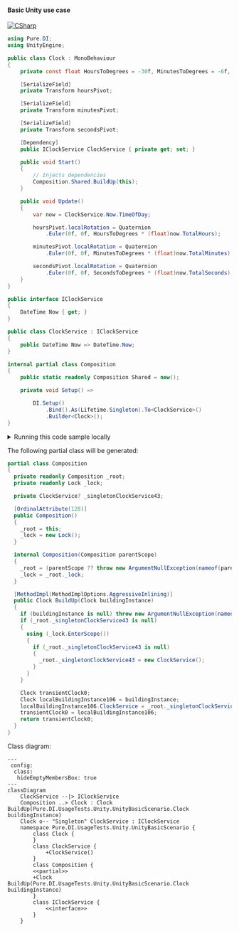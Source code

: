#### Basic Unity use case

[![CSharp](https://img.shields.io/badge/C%23-code-blue.svg)](../tests/Pure.DI.UsageTests/Unity/UnityBasicScenario.cs)


```c#
using Pure.DI;
using UnityEngine;

public class Clock : MonoBehaviour
{
    private const float HoursToDegrees = -30f, MinutesToDegrees = -6f, SecondsToDegrees = -6f;

    [SerializeField]
    private Transform hoursPivot;

    [SerializeField]
    private Transform minutesPivot;

    [SerializeField]
    private Transform secondsPivot;

    [Dependency]
    public IClockService ClockService { private get; set; }

    public void Start()
    {
        // Injects dependencies
        Composition.Shared.BuildUp(this);
    }

    public void Update()
    {
        var now = ClockService.Now.TimeOfDay;

        hoursPivot.localRotation = Quaternion
            .Euler(0f, 0f, HoursToDegrees * (float)now.TotalHours);

        minutesPivot.localRotation = Quaternion
            .Euler(0f, 0f, MinutesToDegrees * (float)now.TotalMinutes);

        secondsPivot.localRotation = Quaternion
            .Euler(0f, 0f, SecondsToDegrees * (float)now.TotalSeconds);
    }
}

public interface IClockService
{
    DateTime Now { get; }
}

public class ClockService : IClockService
{
    public DateTime Now => DateTime.Now;
}

internal partial class Composition
{
    public static readonly Composition Shared = new();

    private void Setup() =>

        DI.Setup()
            .Bind().As(Lifetime.Singleton).To<ClockService>()
            .Builder<Clock>();
}
```

<details>
<summary>Running this code sample locally</summary>

- Make sure you have the [.NET SDK 9.0](https://dotnet.microsoft.com/en-us/download/dotnet/9.0) or later is installed
```bash
dotnet --list-sdk
```
- Create a net9.0 (or later) console application
```bash
dotnet new console -n Sample
```
- Add reference to NuGet package
  - [Pure.DI](https://www.nuget.org/packages/Pure.DI)
```bash
dotnet add package Pure.DI
```
- Copy the example code into the _Program.cs_ file

You are ready to run the example 🚀
```bash
dotnet run
```

</details>

The following partial class will be generated:

```c#
partial class Composition
{
  private readonly Composition _root;
  private readonly Lock _lock;

  private ClockService? _singletonClockService43;

  [OrdinalAttribute(128)]
  public Composition()
  {
    _root = this;
    _lock = new Lock();
  }

  internal Composition(Composition parentScope)
  {
    _root = (parentScope ?? throw new ArgumentNullException(nameof(parentScope)))._root;
    _lock = _root._lock;
  }

  [MethodImpl(MethodImplOptions.AggressiveInlining)]
  public Clock BuildUp(Clock buildingInstance)
  {
    if (buildingInstance is null) throw new ArgumentNullException(nameof(buildingInstance));
    if (_root._singletonClockService43 is null)
    {
      using (_lock.EnterScope())
      {
        if (_root._singletonClockService43 is null)
        {
          _root._singletonClockService43 = new ClockService();
        }
      }
    }

    Clock transientClock0;
    Clock localBuildingInstance106 = buildingInstance;
    localBuildingInstance106.ClockService = _root._singletonClockService43;
    transientClock0 = localBuildingInstance106;
    return transientClock0;
  }
}
```

Class diagram:

```mermaid
---
 config:
  class:
   hideEmptyMembersBox: true
---
classDiagram
	ClockService --|> IClockService
	Composition ..> Clock : Clock BuildUp(Pure.DI.UsageTests.Unity.UnityBasicScenario.Clock buildingInstance)
	Clock o-- "Singleton" ClockService : IClockService
	namespace Pure.DI.UsageTests.Unity.UnityBasicScenario {
		class Clock {
		}
		class ClockService {
			+ClockService()
		}
		class Composition {
		<<partial>>
		+Clock BuildUp(Pure.DI.UsageTests.Unity.UnityBasicScenario.Clock buildingInstance)
		}
		class IClockService {
			<<interface>>
		}
	}
```

